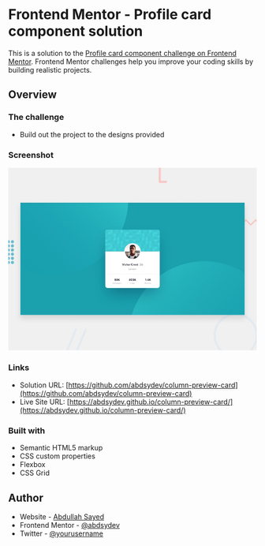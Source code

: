 # Frontend Mentor - Profile card component solution

This is a solution to the [Profile card component challenge on Frontend Mentor](https://www.frontendmentor.io/challenges/profile-card-component-cfArpWshJ). Frontend Mentor challenges help you improve your coding skills by building realistic projects. 

## Overview

### The challenge

- Build out the project to the designs provided

### Screenshot

![](./assets/design/desktop-preview.jpg)

### Links

- Solution URL: [https://github.com/abdsydev/column-preview-card](https://github.com/abdsydev/column-preview-card)
- Live Site URL: [https://abdsydev.github.io/column-preview-card/](https://abdsydev.github.io/column-preview-card/)

### Built with

- Semantic HTML5 markup
- CSS custom properties
- Flexbox
- CSS Grid

## Author

- Website - [Abdullah Sayed](https://abdsy.netlify.app/)
- Frontend Mentor - [@abdsydev](https://www.frontendmentor.io/profile/abdsydev)
- Twitter - [@yourusername](https://twitter.com/abdsy_)